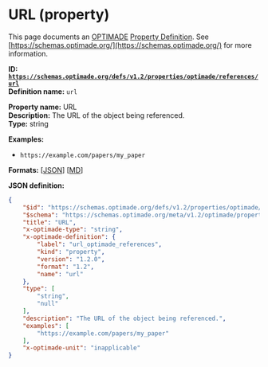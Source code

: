 # URL (property)

This page documents an [OPTIMADE](https://www.optimade.org/) [Property Definition](https://schemas.optimade.org/#definitions). See [https://schemas.optimade.org/](https://schemas.optimade.org/) for more information.

**ID: [`https://schemas.optimade.org/defs/v1.2/properties/optimade/references/url`](https://schemas.optimade.org/defs/v1.2/properties/optimade/references/url.md)**  
**Definition name:** `url`

**Property name:** URL  
**Description:** The URL of the object being referenced.  
**Type:** string  



**Examples:**

- `https://example.com/papers/my_paper`

**Formats:** [[JSON](url.json)] [[MD](url.md)]

**JSON definition:**

``` json
{
    "$id": "https://schemas.optimade.org/defs/v1.2/properties/optimade/references/url",
    "$schema": "https://schemas.optimade.org/meta/v1.2/optimade/property_definition.json",
    "title": "URL",
    "x-optimade-type": "string",
    "x-optimade-definition": {
        "label": "url_optimade_references",
        "kind": "property",
        "version": "1.2.0",
        "format": "1.2",
        "name": "url"
    },
    "type": [
        "string",
        "null"
    ],
    "description": "The URL of the object being referenced.",
    "examples": [
        "https://example.com/papers/my_paper"
    ],
    "x-optimade-unit": "inapplicable"
}
```